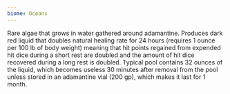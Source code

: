 ```yaml
---
biome: Oceans
---
```

Rare algae that grows in water gathered around adamantine. Produces dark red liquid that doubles natural healing rate for 24 hours (requires 1 ounce per 100 lb of body weight) meaning that hit points regained from expended hit dice during a short rest are doubled and the amount of hit dice recovered during a long rest is doubled. Typical pool contains 32 ounces of the liquid, which becomes useless 30 minutes after removal from the pool unless stored in an adamantine vial (200 gp), which makes it last for 1 month. 

